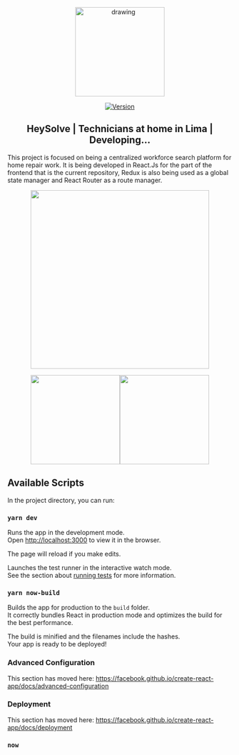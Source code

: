 <p align="center"><a href="https://iheysolver.me/" target="_blank" rel="noopener noreferrer">
<img src="https://i.imgur.com/uacZyDJ.png" alt="drawing" width="200"/></a></p>

<p align="center">
  <a href="https://img.shields.io/npm/v/npm"><img src="https://img.shields.io/npm/v/vue.svg" alt="Version"></a> 
</p>

<h2 align="center">HeySolve | Technicians at home in Lima | Developing...</h2>

This project is focused on being a centralized workforce search platform for home repair work.
It is being developed in React.Js for the part of the frontend that is the current repository, Redux is also being used as a global state manager and React Router as a route manager.


<p align="center"><img src="https://i.imgur.com/ZRtE1xy.png" width="400" /></p>

<p align="center"><img src="https://i.imgur.com/I3UTRJm.png" width="200" /><img src="https://i.imgur.com/UB47cGK.png" width="200" /></p>

## Available Scripts

In the project directory, you can run:

### `yarn dev`

Runs the app in the development mode.<br />
Open [http://localhost:3000](http://localhost:3000) to view it in the browser.

The page will reload if you make edits.<br />


Launches the test runner in the interactive watch mode.<br />
See the section about [running tests](https://facebook.github.io/create-react-app/docs/running-tests) for more information.

### `yarn now-build`

Builds the app for production to the `build` folder.<br />
It correctly bundles React in production mode and optimizes the build for the best performance.

The build is minified and the filenames include the hashes.<br />
Your app is ready to be deployed!

### Advanced Configuration

This section has moved here: https://facebook.github.io/create-react-app/docs/advanced-configuration

### Deployment

This section has moved here: https://facebook.github.io/create-react-app/docs/deployment

### `now`


